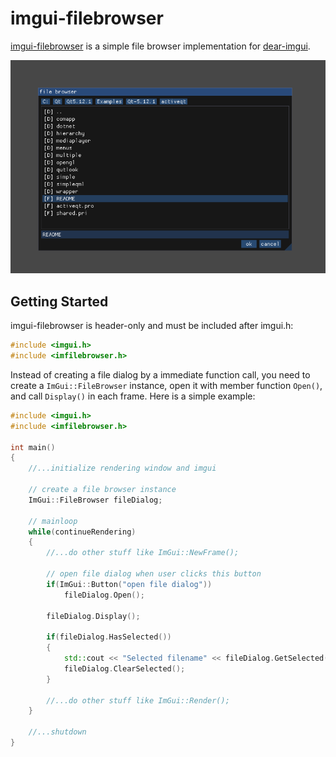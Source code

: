 # imgui-filebrowser

[imgui-filebrowser](https://github.com/AirGuanZ/imgui-filebrowser) is a simple file browser implementation for [dear-imgui](https://github.com/ocornut/imgui).

![IMG](./screenshots/0.png)

## Getting Started

imgui-filebrowser is header-only and must be included after imgui.h:

```cpp
#include <imgui.h>
#include <imfilebrowser.h>
```

Instead of creating a file dialog by a immediate function call, you need to create a `ImGui::FileBrowser` instance, open it with member function `Open()`, and call `Display()` in each frame. Here is a simple example:

```cpp
#include <imgui.h>
#include <imfilebrowser.h>

int main()
{
    //...initialize rendering window and imgui
    
    // create a file browser instance
    ImGui::FileBrowser fileDialog;
    
    // mainloop
    while(continueRendering)
    {
        //...do other stuff like ImGui::NewFrame();
        
        // open file dialog when user clicks this button
        if(ImGui::Button("open file dialog"))
            fileDialog.Open();
        
        fileDialog.Display();
        
        if(fileDialog.HasSelected())
        {
            std::cout << "Selected filename" << fileDialog.GetSelected().string() << std::endl;
            fileDialog.ClearSelected();
        }
        
        //...do other stuff like ImGui::Render();
    }
    
    //...shutdown
}
```

